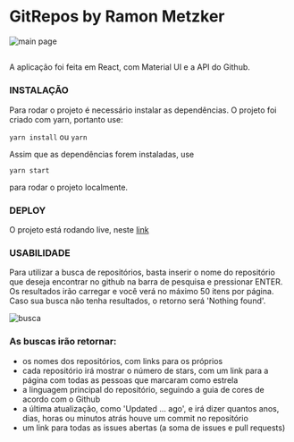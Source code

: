 # GitRepos by Ramon Metzker

![main page](https://raw.githubusercontent.com/ramonmetzker/valinor/master/blob/home.png "Home")

## 

A aplicação foi feita em React, com Material UI e a API do Github.

### INSTALAÇÃO

Para rodar o projeto é necessário instalar as dependências. O projeto foi criado com yarn, portanto use:

``yarn install`` ou ``yarn``

Assim que as dependências forem instaladas, use

``yarn start``

para rodar o projeto localmente.

### DEPLOY

O projeto está rodando live, neste [link](https://relaxed-bose-bb7c16.netlify.app/)

### USABILIDADE

Para utilizar a busca de repositórios, basta inserir o nome do repositório que deseja encontrar no github na barra de pesquisa e pressionar ENTER. Os resultados irão carregar e você verá no máximo 50 itens por página. Caso sua busca não tenha resultados, o retorno será 'Nothing found'.

![busca](https://raw.githubusercontent.com/ramonmetzker/valinor/master/blob/search.png "Busca por repositórios sobre 'Bootstrap'")

### As buscas irão retornar:
+ os nomes dos repositórios, com links para os próprios
+ cada repositório irá mostrar o número de stars, com um link para a página com todas as pessoas que marcaram como estrela
+ a linguagem principal do repositório, seguindo a guia de cores de acordo com o Github
+ a última atualização, como 'Updated ... ago', e irá dizer quantos anos, dias, horas ou minutos atrás houve um commit no repositório
+ um link para todas as issues abertas (a soma de issues e pull requests)





